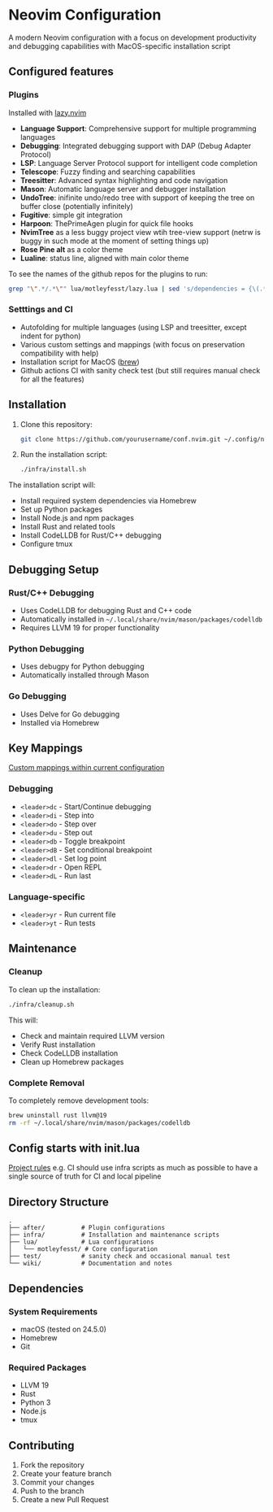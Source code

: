 # Neovim Configuration

A modern Neovim configuration with a focus on development productivity and debugging capabilities with MacOS-specific installation script

## Configured features

### Plugins

Installed with [lazy.nvim](https://github.com/folke/lazy.nvim)

- **Language Support**: Comprehensive support for multiple programming languages
- **Debugging**: Integrated debugging support with DAP (Debug Adapter Protocol)
- **LSP**: Language Server Protocol support for intelligent code completion
- **Telescope**: Fuzzy finding and searching capabilities
- **Treesitter**: Advanced syntax highlighting and code navigation
- **Mason**: Automatic language server and debugger installation
- **UndoTree**: inifinite undo/redo tree with support of keeping the tree on buffer close (potentially infinitely)
- **Fugitive**: simple git integration
- **Harpoon**: ThePrimeAgen plugin for quick file hooks
- **NvimTree** as a less buggy project view wtih tree-view support (netrw is buggy in such mode at the moment of setting things up)
- **Rose Pine alt** as a color theme
- **Lualine**: status line, aligned with main color theme

To see the names of the github repos for the plugins to run:

```sh
grep "\".*/.*\"" lua/motleyfesst/lazy.lua | sed 's/dependencies = {\(.*\) }/\1/g' | sort | uniq
```

### Setttings and CI

- Autofolding for multiple languages (using LSP and treesitter, except indent for python)
- Various custom settings and mappings (with focus on preservation compatibility with help)
- Installation script for MacOS ([brew](https://brew.sh/))
- Github actions CI with sanity check test (but still requires manual check for all the features)

## Installation

1. Clone this repository:
   ```bash
   git clone https://github.com/yourusername/conf.nvim.git ~/.config/nvim
   ```

2. Run the installation script:
   ```bash
   ./infra/install.sh
   ```

The installation script will:
- Install required system dependencies via Homebrew
- Set up Python packages
- Install Node.js and npm packages
- Install Rust and related tools
- Install CodeLLDB for Rust/C++ debugging
- Configure tmux

## Debugging Setup

### Rust/C++ Debugging
- Uses CodeLLDB for debugging Rust and C++ code
- Automatically installed in `~/.local/share/nvim/mason/packages/codelldb`
- Requires LLVM 19 for proper functionality

### Python Debugging
- Uses debugpy for Python debugging
- Automatically installed through Mason

### Go Debugging
- Uses Delve for Go debugging
- Installed via Homebrew

## Key Mappings

[Custom mappings within current configuration](wiki/mappings.md)

### Debugging
- `<leader>dc` - Start/Continue debugging
- `<leader>di` - Step into
- `<leader>do` - Step over
- `<leader>du` - Step out
- `<leader>db` - Toggle breakpoint
- `<leader>dB` - Set conditional breakpoint
- `<leader>dl` - Set log point
- `<leader>dr` - Open REPL
- `<leader>dL` - Run last

### Language-specific
- `<leader>yr` - Run current file
- `<leader>yt` - Run tests

## Maintenance

### Cleanup
To clean up the installation:
```bash
./infra/cleanup.sh
```

This will:
- Check and maintain required LLVM version
- Verify Rust installation
- Check CodeLLDB installation
- Clean up Homebrew packages

### Complete Removal
To completely remove development tools:
```bash
brew uninstall rust llvm@19
rm -rf ~/.local/share/nvim/mason/packages/codelldb
```

## Config starts with init.lua

[Project rules](wiki/ai_context.md)
e.g. CI should use infra scripts as much as possible to have a single source of truth for CI and local pipeline

## Directory Structure

```
.
├── after/          # Plugin configurations
├── infra/          # Installation and maintenance scripts
├── lua/            # Lua configurations
│   └── motleyfesst/ # Core configuration
├── test/           # sanity check and occasional manual test
└── wiki/           # Documentation and notes
```

## Dependencies

### System Requirements
- macOS (tested on 24.5.0)
- Homebrew
- Git

### Required Packages
- LLVM 19
- Rust
- Python 3
- Node.js
- tmux

## Contributing

1. Fork the repository
2. Create your feature branch
3. Commit your changes
4. Push to the branch
5. Create a new Pull Request

